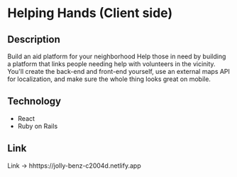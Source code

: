 # Helping Hands (Client side)

## Description
Build an aid platform for your neighborhood
Help those in need by building a platform that links people needing help with volunteers in the vicinity. You'll create the back-end and front-end yourself, use an external maps API for localization, and make sure the whole thing looks great on mobile.

## Technology

- React
- Ruby on Rails

## Link
Link -> hhttps://jolly-benz-c2004d.netlify.app
